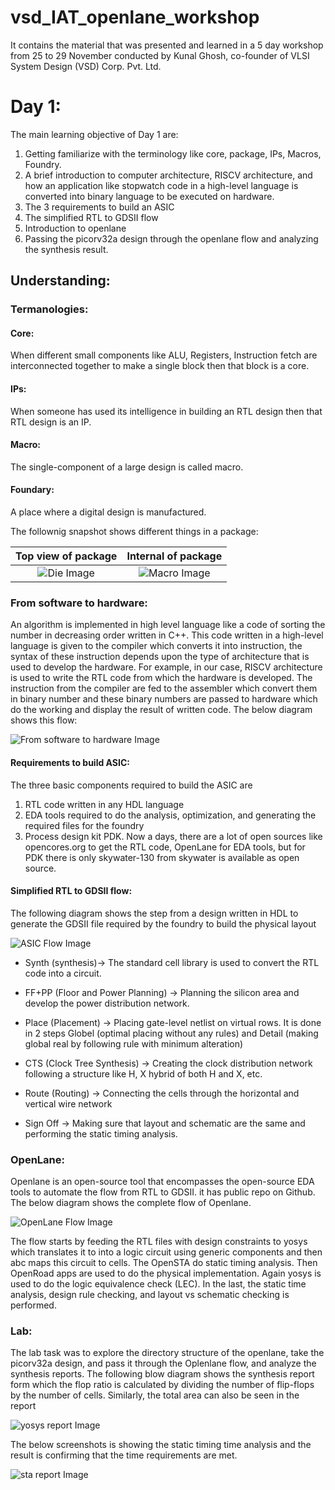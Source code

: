 # vsd_IAT_openlane_workshop

It contains the material that was presented and learned in a 5 day workshop from 25 to 29 November conducted by Kunal Ghosh, co-founder of VLSI System Design (VSD) Corp. Pvt. Ltd. 

# Day 1:

The main learning objective of Day 1 are:

1. Getting familiarize with the terminology like core, package, IPs, Macros, Foundry.
2. A brief introduction to computer architecture, RISCV architecture, and how an application like stopwatch code in a high-level language is converted into binary language to be executed on hardware.
3. The 3 requirements to build an ASIC
4. The simplified RTL to GDSII flow 
5. Introduction to openlane
6. Passing the picorv32a design through the openlane flow and analyzing the synthesis result.

## Understanding:

### Termanologies:

#### Core:
When different small components like ALU, Registers, Instruction fetch are interconnected together to make a single block then that block is a core.

#### IPs:
When someone has used its intelligence in building an RTL design then that RTL design is an IP.
#### Macro:
The single-component of a large design is called macro.

#### Foundary:
A place where a digital design is manufactured.

The follownig snapshot shows different things in a package:

Top view of package         |  Internal of package
:--------------------------:|:-------------------------:
![Die Image](./screenshots/pads_die.png)| ![Macro Image](./screenshots/macro.png)

### From software to hardware:

An algorithm is implemented in high level language like a code of sorting the number in decreasing order written in C++. This code written in a high-level language is given to the compiler which converts it into instruction, the syntax of these instruction depends upon the type of architecture that is used to develop the hardware. For example, in our case, RISCV architecture is used to write the RTL code from which the hardware is developed. The instruction from the compiler are fed to the assembler which convert them in binary number and these binary numbers are passed to hardware which do the working and display the result of written code. The below diagram shows this flow:

![From software to hardware Image](./screenshots/soft_to_hard.png)

#### Requirements to build ASIC:

The three basic components required to build the ASIC are 

1. RTL code written in any HDL language 
2. EDA tools required to do the analysis, optimization, and generating the required files for the foundry
3. Process design kit PDK.
Now a days, there are a lot of open sources like opencores.org to get the RTL code, OpenLane for EDA tools, but for PDK there is only skywater-130 from skywater is available as open source. 

#### Simplified RTL to GDSII flow:

The following diagram shows the step from a design written in HDL to generate the GDSII file required by the foundry to build the physical layout

![ASIC Flow Image](./screenshots/asic_flow.png)

* Synth (synthesis)-> The standard cell library is used to convert the RTL code into a circuit.

* FF+PP (Floor and Power Planning) -> Planning the silicon area and develop the power distribution network.
* Place (Placement) -> Placing gate-level netlist on virtual rows. It is done in 2 steps Globel (optimal placing without any rules) and Detail (making global real by following rule with minimum alteration)
* CTS (Clock Tree Synthesis) -> Creating the clock distribution network following a structure like H, X hybrid of both H and X, etc.
* Route (Routing) -> Connecting the cells through the horizontal and vertical wire network
* Sign Off -> Making sure that layout and schematic are the same and performing the static timing analysis.

### OpenLane:
Openlane is an open-source tool that encompasses the open-source EDA tools to automate the flow from RTL to GDSII. it has public repo on Github. The below diagram shows the complete flow of Openlane.

![OpenLane Flow Image](./screenshots/openLane_flow.png)

The flow starts by feeding the RTL files with design constraints to yosys which translates it to into a logic circuit using generic components and then abc maps this circuit to cells. The OpenSTA do static timing analysis. Then OpenRoad apps are used to do the physical implementation. Again yosys is used to do the logic equivalence check (LEC). In the last, the static time analysis, design rule checking, and layout vs schematic checking is performed.

### Lab:
The lab task was to explore the directory structure of the openlane, take the picorv32a design, and pass it through the Oplenlane flow, and analyze the synthesis reports. The following blow diagram shows the synthesis report form which the flop ratio is calculated by dividing the number of flip-flops by the number of cells. Similarly, the total area can also be seen in the report

![yosys report Image](./screenshots/yosys_report.png)

The below screenshots is showing the static timing time analysis and the result is confirming that the time requirements are met.

![sta report Image](./screenshots/sta_rpt.png)